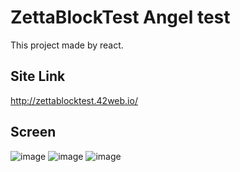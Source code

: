 # ZettaBlockTest Angel test
This project made by react.

## Site Link
http://zettablocktest.42web.io/

## Screen
![image](https://user-images.githubusercontent.com/9028177/197392009-ceba0a0b-7988-427b-b4fb-c9be62492083.png)
![image](https://user-images.githubusercontent.com/9028177/197392028-cca846e8-cfd2-4279-9603-58d0cad22d74.png)
![image](https://user-images.githubusercontent.com/9028177/197392040-3c9de032-2a86-4593-b700-05721fe261e2.png)
